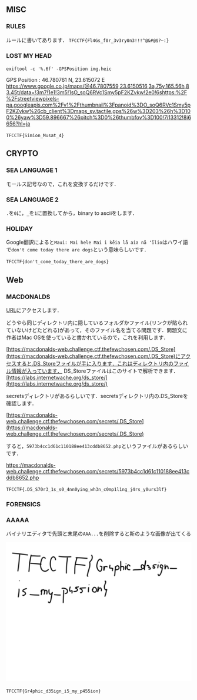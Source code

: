 ## MISC

### RULES

ルールに書いてあります．
`TFCCTF{Fl4Gs_f0r_3v3ry0n3!!!^@&#@$?~:}`

### LOST MY HEAD

`exiftool -c '%.6f' -GPSPosition img.heic`

GPS Position                    : 46.780761 N, 23.615072 E
https://www.google.co.jp/maps/@46.7807559,23.6150516,3a,75y,165.56h,83.45t/data=!3m7!1e1!3m5!1sO_soQ6RVc1Smy5pF2KZvkw!2e0!6shttps:%2F%2Fstreetviewpixels-pa.googleapis.com%2Fv1%2Fthumbnail%3Fpanoid%3DO_soQ6RVc1Smy5pF2KZvkw%26cb_client%3Dmaps_sv.tactile.gps%26w%3D203%26h%3D100%26yaw%3D59.896667%26pitch%3D0%26thumbfov%3D100!7i13312!8i6656?hl=ja

`TFCCTF{Simion_Musat_4}`

## CRYPTO

### SEA LANGUAGE 1

モールス記号なので，これを変換するだけです．

### SEA LANGUAGE 2

`.`を`0`に，`_`を`1`に置換してから，binary to asciiをします．

### HOLIDAY

Google翻訳によると`Maui: Mai hele Mai i kēia lā aia nā ʻīlio`はハワイ語で`don't come today there are dogs`という意味らしいです．

`TFCCTF{don't_come_today_there_are_dogs}`

## Web

### MACDONALDS

[URL](https://macdonalds-web.challenge.ctf.thefewchosen.com)にアクセスします．

どうやら同じディレクトリ内に隠しているフォルダかファイル(リンクが貼られていないけどたどれる)があって，そのファイル名を当てる問題です．問題文に作者はMac OSを使っていると書かれているので，これを利用します．

[https://macdonalds-web.challenge.ctf.thefewchosen.com/.DS_Store](https://macdonalds-web.challenge.ctf.thefewchosen.com/.DS_Store)にアクセスすると.DS_Storeファイルが手に入ります．これはディレクトリ内のファイル情報が入っています．
DS_Storeファイルはこのサイトで解析できます．
[https://labs.internetwache.org/ds_store/](https://labs.internetwache.org/ds_store/)

secretsディレクトリがあるらしいです．secretsディレクトリ内の.DS_Storeを確認します．

[https://macdonalds-web.challenge.ctf.thefewchosen.com/secrets/.DS_Store](https://macdonalds-web.challenge.ctf.thefewchosen.com/secrets/.DS_Store)

すると，`5973b4cc1d61c110188ee413cddb8652.php`というファイルがあるらしいです．

https://macdonalds-web.challenge.ctf.thefewchosen.com/secrets/5973b4cc1d61c110188ee413cddb8652.php

`TFCCTF{.D5_S70r3_1s_s0_4nn0ying_wh3n_c0mp1l1ng_j4rs_y0urs3lf}`

### FORENSICS

### AAAAA

バイナリエディタで先頭と末尾の`AAA...`を削除すると斯のような画像が出てくる

![](AAAAA.png)

`TFCCTF{Gr4phic_d35ign_i5_my_p455ion}`
